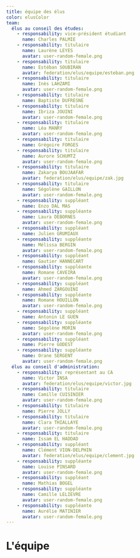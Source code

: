 ```yaml
---
title: équipe des élus
color: elusColor
team:
  élus au conseil des études:
    - responsability: vice-président étudiant
      name: Charles PALMIE
    - responsability: titulaire
      name: Laurène LEYES
      avatar: user-random-female.png
    - responsability: titulaire
      name: Estéban SOUBIRAN
      avatar: federation/elus/equipe/esteban.png
    - responsability: titulaire
      name: Inès LAHZAMI
      avatar: user-random-female.png
    - responsability: titulaire
      name: Baptiste DUFRESNE
    - responsability: titulaire
      name: Ibriza JOUINI
      avatar: user-random-female.png
    - responsability: titulaire
      name: Léa MANRY
      avatar: user-random-female.png
    - responsability: titulaire
      name: Grégoire FORGES
    - responsability: titulaire
      name: Aurore SCHUMTZ
      avatar: user-random-female.png
    - responsability: titulaire
      name: Zakarya BOUJAAFAR
      avatar: federation/elus/equipe/zak.jpg
    - responsability: titulaire
      name: Ségolène GAILLON
      avatar: user-random-female.png
    - responsability: suppléant
      name: Enzo DAL MAS
    - responsability: suppléante
      name: Laura DEBORNES
      avatar: user-random-female.png
    - responsability: suppléant
      name: Julien GRUMIAUX
    - responsability: suppléante
      name: Mélissa BERGIN
      avatar: user-random-female.png
    - responsability: suppléant
      name: Gautier HANNECART
    - responsability: suppléante
      name: Romane CAVEIRA
      avatar: user-random-female.png
    - responsability: suppléant
      name: Ahmed ZARGOUINI
    - responsability: suppléante
      name: Romane HOUILLON
      avatar: user-random-female.png
    - responsability: suppléant
      name: Antonin LE GUEN
    - responsability: suppléante
      name: Ségolène MORIN
      avatar: user-random-female.png
    - responsability: suppléant
      name: Pierre GODEST
    - responsability: suppléante
      name: Orane SERGENT
      avatar: user-random-female.png
  élus au conseil d'administration:
    - responsability: représentant au CA
      name: Victor INSA
      avatar: federation/elus/equipe/victor.jpg
    - responsability: titulaire
      name: Camille CUISINIER
      avatar: user-random-female.png
    - responsability: titulaire
      name: Pierre JOLLY
    - responsability: titulaire
      name: Clara THIALLAYE
      avatar: user-random-female.png
    - responsability: titulaire
      name: Issam EL HADDAD
    - responsability: suppléant
      name: Clément VION-DELPHIN
      avatar: federation/elus/equipe/clement.jpg
    - responsability: suppléante
      name: Louise PINSARD
      avatar: user-random-female.png
    - responsability: suppléant
      name: Mathias BOGEL
    - responsability: suppléante
      name: Camille LELIEVRE
      avatar: user-random-female.png
    - responsability: suppléante
      name: Aurélie MATINIER
      avatar: user-random-female.png
---
```


# L'équipe

<campus-team :team="team" :color="color"></campus-team>
